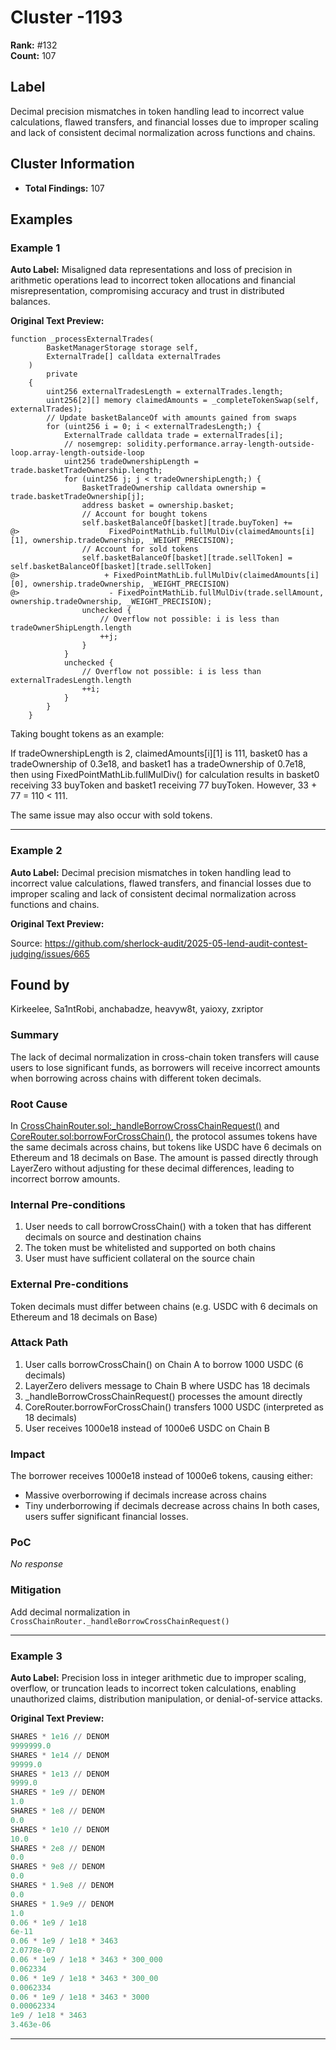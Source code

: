 # Cluster -1193

**Rank:** #132  
**Count:** 107  

## Label
Decimal precision mismatches in token handling lead to incorrect value calculations, flawed transfers, and financial losses due to improper scaling and lack of consistent decimal normalization across functions and chains.

## Cluster Information
- **Total Findings:** 107

## Examples

### Example 1

**Auto Label:** Misaligned data representations and loss of precision in arithmetic operations lead to incorrect token allocations and financial misrepresentation, compromising accuracy and trust in distributed balances.  

**Original Text Preview:**

```solidity
function _processExternalTrades(
        BasketManagerStorage storage self,
        ExternalTrade[] calldata externalTrades
    )
        private
    {
        uint256 externalTradesLength = externalTrades.length;
        uint256[2][] memory claimedAmounts = _completeTokenSwap(self, externalTrades);
        // Update basketBalanceOf with amounts gained from swaps
        for (uint256 i = 0; i < externalTradesLength;) {
            ExternalTrade calldata trade = externalTrades[i];
            // nosemgrep: solidity.performance.array-length-outside-loop.array-length-outside-loop
            uint256 tradeOwnershipLength = trade.basketTradeOwnership.length;
            for (uint256 j; j < tradeOwnershipLength;) {
                BasketTradeOwnership calldata ownership = trade.basketTradeOwnership[j];
                address basket = ownership.basket;
                // Account for bought tokens
                self.basketBalanceOf[basket][trade.buyToken] +=
@>                    FixedPointMathLib.fullMulDiv(claimedAmounts[i][1], ownership.tradeOwnership, _WEIGHT_PRECISION);
                // Account for sold tokens
                self.basketBalanceOf[basket][trade.sellToken] = self.basketBalanceOf[basket][trade.sellToken]
@>                   + FixedPointMathLib.fullMulDiv(claimedAmounts[i][0], ownership.tradeOwnership, _WEIGHT_PRECISION)
@>                    - FixedPointMathLib.fullMulDiv(trade.sellAmount, ownership.tradeOwnership, _WEIGHT_PRECISION);
                unchecked {
                    // Overflow not possible: i is less than tradeOwnerShipLength.length
                    ++j;
                }
            }
            unchecked {
                // Overflow not possible: i is less than externalTradesLength.length
                ++i;
            }
        }
    }
```

Taking bought tokens as an example:

If tradeOwnershipLength is 2, claimedAmounts[i][1] is 111, basket0 has a tradeOwnership of 0.3e18, and basket1 has a tradeOwnership of 0.7e18, then using FixedPointMathLib.fullMulDiv() for calculation results in basket0 receiving 33 buyToken and basket1 receiving 77 buyToken. However, 33 + 77 = 110 < 111.

The same issue may also occur with sold tokens.

---
### Example 2

**Auto Label:** Decimal precision mismatches in token handling lead to incorrect value calculations, flawed transfers, and financial losses due to improper scaling and lack of consistent decimal normalization across functions and chains.  

**Original Text Preview:**

Source: https://github.com/sherlock-audit/2025-05-lend-audit-contest-judging/issues/665 

## Found by 
Kirkeelee, Sa1ntRobi, anchabadze, heavyw8t, yaioxy, zxriptor

### Summary

The lack of decimal normalization in cross-chain token transfers will cause users to lose significant funds, as borrowers will receive incorrect amounts when borrowing across chains with different token decimals.

### Root Cause

In [CrossChainRouter.sol:_handleBorrowCrossChainRequest()](https://github.com/sherlock-audit/2025-05-lend-audit-contest/blob/713372a1ccd8090ead836ca6b1acf92e97de4679/Lend-V2/src/LayerZero/CrossChainRouter.sol#L581) and [CoreRouter.sol:borrowForCrossChain()](https://github.com/sherlock-audit/2025-05-lend-audit-contest/blob/713372a1ccd8090ead836ca6b1acf92e97de4679/Lend-V2/src/LayerZero/CoreRouter.sol#L195C5-L205C6), the protocol assumes tokens have the same decimals across chains, but tokens like USDC have 6 decimals on Ethereum and 18 decimals on Base. The amount is passed directly through LayerZero without adjusting for these decimal differences, leading to incorrect borrow amounts.

### Internal Pre-conditions

1. User needs to call borrowCrossChain() with a token that has different decimals on source and destination chains
2. The token must be whitelisted and supported on both chains
3. User must have sufficient collateral on the source chain

### External Pre-conditions

Token decimals must differ between chains (e.g. USDC with 6 decimals on Ethereum and 18 decimals on Base)

### Attack Path

1. User calls borrowCrossChain() on Chain A to borrow 1000 USDC (6 decimals)
2. LayerZero delivers message to Chain B where USDC has 18 decimals
3. _handleBorrowCrossChainRequest() processes the amount directly
4. CoreRouter.borrowForCrossChain() transfers 1000 USDC (interpreted as 18 decimals)
5. User receives 1000e18 instead of 1000e6 USDC on Chain B

### Impact

The borrower receives 1000e18 instead of 1000e6 tokens, causing either:

- Massive overborrowing if decimals increase across chains
- Tiny underborrowing if decimals decrease across chains In both cases, users suffer significant financial losses.

### PoC

_No response_

### Mitigation

Add decimal normalization in `CrossChainRouter._handleBorrowCrossChainRequest()`

---
### Example 3

**Auto Label:** Precision loss in integer arithmetic due to improper scaling, overflow, or truncation leads to incorrect token calculations, enabling unauthorized claims, distribution manipulation, or denial-of-service attacks.  

**Original Text Preview:**

```python
SHARES * 1e16 // DENOM
9999999.0
SHARES * 1e14 // DENOM
99999.0
SHARES * 1e13 // DENOM
9999.0
SHARES * 1e9 // DENOM
1.0
SHARES * 1e8 // DENOM
0.0
SHARES * 1e10 // DENOM
10.0
SHARES * 2e8 // DENOM
0.0
SHARES * 9e8 // DENOM
0.0
SHARES * 1.9e8 // DENOM
0.0
SHARES * 1.9e9 // DENOM
1.0
0.06 * 1e9 / 1e18
6e-11
0.06 * 1e9 / 1e18 * 3463
2.0778e-07
0.06 * 1e9 / 1e18 * 3463 * 300_000
0.062334
0.06 * 1e9 / 1e18 * 3463 * 300_00
0.0062334
0.06 * 1e9 / 1e18 * 3463 * 3000
0.00062334
1e9 / 1e18 * 3463
3.463e-06
```

---
